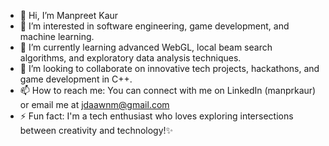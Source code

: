 - 👋 Hi, I’m Manpreet Kaur
- 👀 I’m interested in software engineering, game development, and machine learning.
- 🌱 I’m currently learning advanced WebGL, local beam search algorithms, and exploratory data analysis techniques.
- 💞️ I’m looking to collaborate on innovative tech projects, hackathons, and game development in C++.
- 📫 How to reach me: You can connect with me on LinkedIn (manprkaur) or email me at jdaawnm@gmail.com
- ⚡ Fun fact: I'm a tech enthusiast who loves exploring intersections between creativity and technology!✨

<!---
manpreet-Kaur-v/manpreet-Kaur-v is a ✨ special ✨ repository because its `README.md` (this file) appears on your GitHub profile.
You can click the Preview link to take a look at your changes.
--->
